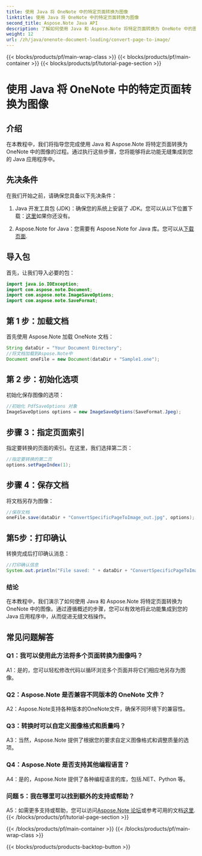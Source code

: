 ```yaml
---
title: 使用 Java 将 OneNote 中的特定页面转换为图像
linktitle: 使用 Java 将 OneNote 中的特定页面转换为图像
second_title: Aspose.Note Java API
description: 了解如何使用 Java 和 Aspose.Note 将特定页面转换为 OneNote 中的图像。请按照我们的分步指南进行无缝集成。
weight: 12
url: /zh/java/onenote-document-loading/convert-page-to-image/
---
```


{{< blocks/products/pf/main-wrap-class >}}
{{< blocks/products/pf/main-container >}}
{{< blocks/products/pf/tutorial-page-section >}}

# 使用 Java 将 OneNote 中的特定页面转换为图像

## 介绍

在本教程中，我们将指导您完成使用 Java 和 Aspose.Note 将特定页面转换为 OneNote 中的图像的过程。通过执行这些步骤，您将能够将此功能无缝集成到您的 Java 应用程序中。

## 先决条件

在我们开始之前，请确保您具备以下先决条件：

1.  Java 开发工具包 (JDK)：确保您的系统上安装了 JDK。您可以从以下位置下载：[这里](https://www.oracle.com/java/technologies/javase-jdk11-downloads.html)如果你还没有。

2.  Aspose.Note for Java：您需要有 Aspose.Note for Java 库。您可以从[下载页面](https://releases.aspose.com/note/java/).

## 导入包

首先，让我们导入必要的包：

```java
import java.io.IOException;
import com.aspose.note.Document;
import com.aspose.note.ImageSaveOptions;
import com.aspose.note.SaveFormat;
```

## 第 1 步：加载文档

首先使用 Aspose.Note 加载 OneNote 文档：

```java
String dataDir = "Your Document Directory";
//将文档加载到Aspose.Note中
Document oneFile = new Document(dataDir + "Sample1.one");
```

## 第 2 步：初始化选项

初始化保存图像的选项：

```java
//初始化 PdfSaveOptions 对象
ImageSaveOptions options = new ImageSaveOptions(SaveFormat.Jpeg);
```

## 步骤 3：指定页面索引

指定要转换的页面的索引。在这里，我们选择第二页：

```java
//指定要转换的第二页
options.setPageIndex(1);
```

## 步骤 4：保存文档

将文档另存为图像：

```java
//保存文档
oneFile.save(dataDir + "ConvertSpecificPageToImage_out.jpg", options);
```

## 第5步：打印确认

转换完成后打印确认消息：

```java
//打印确认信息
System.out.println("File saved: " + dataDir + "ConvertSpecificPageToImage_out.jpg");
```

### 结论

在本教程中，我们演示了如何使用 Java 和 Aspose.Note 将特定页面转换为 OneNote 中的图像。通过遵循概述的步骤，您可以有效地将此功能集成到您的 Java 应用程序中，从而促进无缝文档操作。

## 常见问题解答

### Q1：我可以使用此方法将多个页面转换为图像吗？

A1：是的，您可以轻松修改代码以循环浏览多个页面并将它们相应地另存为图像。

### Q2：Aspose.Note 是否兼容不同版本的 OneNote 文件？

A2：Aspose.Note支持各种版本的OneNote文件，确保不同环境下的兼容性。

### Q3：转换时可以自定义图像格式和质量吗？

A3：当然，Aspose.Note 提供了根据您的要求自定义图像格式和调整质量的选项。

### Q4：Aspose.Note 是否支持其他编程语言？

A4：是的，Aspose.Note 提供了各种编程语言的库，包括.NET、Python 等。

### 问题 5：我在哪里可以找到额外的支持或帮助？

 A5：如需更多支持或帮助，您可以访问[Aspose.Note 论坛](https://forum.aspose.com/c/note/28)或参考可用的文档[这里](https://reference.aspose.com/note/java/).
{{< /blocks/products/pf/tutorial-page-section >}}

{{< /blocks/products/pf/main-container >}}
{{< /blocks/products/pf/main-wrap-class >}}

{{< blocks/products/products-backtop-button >}}
